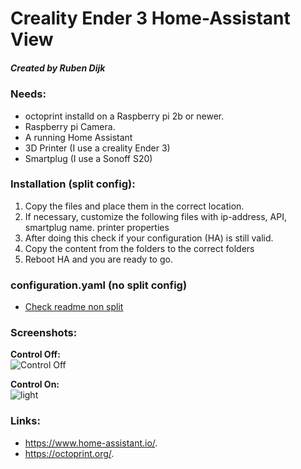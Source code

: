 # Creality Ender 3 Home-Assistant View
##### Created by Ruben Dijk

### Needs:
* octoprint installd on a Raspberry pi 2b or newer.
* Raspberry pi Camera.
* A running Home Assistant
* 3D Printer (I use a creality Ender 3)
* Smartplug (I use a Sonoff S20)

### Installation (split config): 
  
1.  Copy the files and place them in the correct location.
2.  If necessary, customize the following files with ip-address, API, smartplug name. printer properties
3.  After doing this check if your configuration (HA) is still valid. 
4.  Copy the content from the folders to the correct folders
5.  Reboot HA and you are ready to go.

### configuration.yaml (no split config)
* [Check readme non split](https://github.com/RubenDijk/ender3-home-assistant/blob/master/readme_non_split.md/)

### Screenshots:

**Control Off:**<br>
![Control Off](https://github.com/RubenDijk/ender3-home-assistant/blob/master/view%20control%20off.png "Control Off")

**Control On:**<br>
![light](https://github.com/RubenDijk/ender3-home-assistant/blob/master/view%20control%20on.png "Control On")

### Links:
* https://www.home-assistant.io/.
* https://octoprint.org/.
